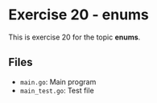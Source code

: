 # Exercise 20 - enums

This is exercise 20 for the topic **enums**.

## Files
- `main.go`: Main program
- `main_test.go`: Test file
